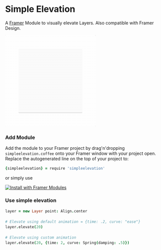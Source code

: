 # Simple Elevation

A [Framer](https://framer.com) Module to visually elevate Layers. Also compatible with Framer Design.

[![Simple-Elevation Demo](/Simple-elevation-demo.gif)](https://framer.cloud/gXXfI)


### Add Module
Add the module to your Framer project by drag'n'dropping `simpleelevation.coffee` onto your Framer window with your project open.
Replace the autogenerated line on the top of your project to:

```coffeescript
{simpleelevation} = require 'simpleelevation'
````

or simply use

<a href='https://open.framermodules.com/<Simple Elevation>'>
    <img alt='Install with Framer Modules'
    src='https://www.framermodules.com/assets/badge@2x.png' width='160' height='40' />
</a>


### Use simple elevation

```coffeescript
layer = new Layer point: Align.center

# Elevate using default animation = {time: .2, curve: "ease"}
layer.elevate(20)

# Elevate using custom animation
layer.elevate(20, {time: 2, curve: Spring(damping: .5)})
```

